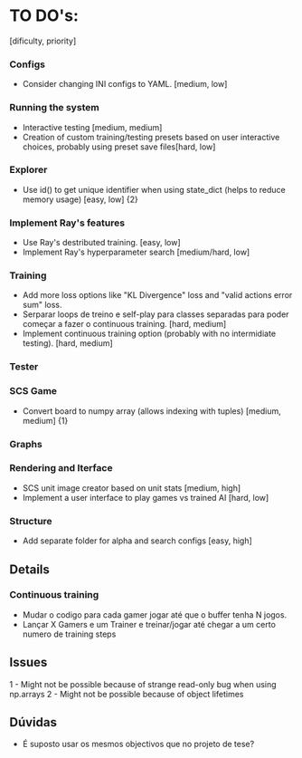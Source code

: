 # TO DO's:

[dificulty, priority]


### Configs
- Consider changing INI configs to YAML. [medium, low]

### Running the system
- Interactive testing [medium, medium]
- Creation of custom training/testing presets based on user interactive choices, probably using preset save files[hard, low]

### Explorer
- Use id() to get unique identifier when using state_dict (helps to reduce memory usage) [easy, low] {2}

### Implement Ray's features
- Use Ray's destributed training. [easy, low]
- Implement Ray's hyperparameter search [medium/hard, low]

### Training
- Add more loss options like "KL Divergence" loss and "valid actions error sum" loss.
- Serparar loops de treino e self-play para classes separadas para poder começar a fazer o continuous training. [hard, medium]
- Implement continuous training option (probably with no intermidiate testing). [hard, medium]

### Tester

### SCS Game
- Convert board to numpy array (allows indexing with tuples) [medium, medium] {1}

### Graphs

### Rendering and Iterface
- SCS unit image creator based on unit stats [medium, high]
- Implement a user interface to play games vs trained AI [hard, low]

### Structure
- Add separate folder for alpha and search configs [easy, high]


<!---------------------------------------------------------------------------------------------------------------------------------------->

## Details

### Continuous training
- Mudar o codigo para cada gamer jogar até que o buffer tenha N jogos.
- Lançar X Gamers e um Trainer e treinar/jogar até chegar a um certo numero de training steps 


<!---------------------------------------------------------------------------------------------------------------------------------------->

## Issues

1 - Might not be possible because of strange read-only bug when using np.arrays
2 - Might not be possible because of object lifetimes


<!---------------------------------------------------------------------------------------------------------------------------------------->

## Dúvidas

- É suposto usar os mesmos objectivos que no projeto de tese?

